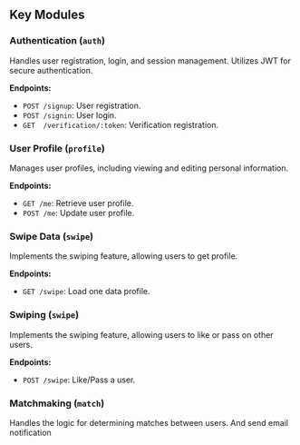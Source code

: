 ## Key Modules

### Authentication (`auth`)
Handles user registration, login, and session management. Utilizes JWT for secure authentication.

**Endpoints:**
- `POST /signup`: User registration.
- `POST /signin`: User login.
- `GET  /verification/:token`: Verification registration.

### User Profile (`profile`)
Manages user profiles, including viewing and editing personal information.

**Endpoints:**
- `GET /me`: Retrieve user profile.
- `POST /me`: Update user profile.

### Swipe Data (`swipe`)
Implements the swiping feature, allowing users to get profile.

**Endpoints:**
- `GET /swipe`: Load one data profile.

### Swiping (`swipe`)
Implements the swiping feature, allowing users to like or pass on other users.

**Endpoints:**
- `POST /swipe`: Like/Pass a user.

### Matchmaking (`match`)
Handles the logic for determining matches between users.
And send email notification
